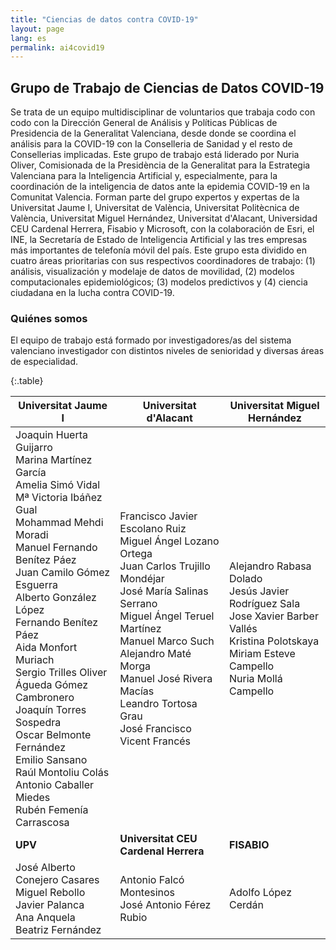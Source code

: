 ```yaml
---
title: "Ciencias de datos contra COVID-19"
layout: page
lang: es
permalink: ai4covid19
---
```


## **Grupo de Trabajo de Ciencias de Datos COVID-19**

Se trata de un equipo multidisciplinar de voluntarios que trabaja codo con codo con la Dirección General de Análisis y Políticas Públicas de Presidencia de la Generalitat Valenciana, desde donde se coordina el análisis para la COVID-19 con la Conselleria de Sanidad y el resto de Consellerias implicadas. Este grupo de trabajo está liderado por Nuria Oliver, Comisionada de la Presidència de la Generalitat para la Estrategia Valenciana para la Inteligencia Artificial y, especialmente, para la coordinación de la inteligencia de datos ante la epidemia COVID-19 en la Comunitat Valencia. Forman parte del grupo expertos y expertas de la Universitat Jaume I, Universitat de València, Universitat Politècnica de València, Universitat Miguel Hernández, Universitat d'Alacant, Universidad CEU Cardenal Herrera, Fisabio y Microsoft, con la colaboración de Esri, el INE, la Secretaría de Estado de Inteligencia Artificial y las tres empresas más importantes de telefonía móvil del país. Este grupo esta dividido en cuatro áreas prioritarias con sus respectivos coordinadores de trabajo: (1) análisis, visualización y modelaje de datos de movilidad, (2) modelos computacionales epidemiológicos;  (3) modelos predictivos y (4) ciencia ciudadana en la lucha contra COVID-19. 

### Quiénes somos

El equipo de trabajo está formado por investigadores/as del sistema valenciano investigador con distintos niveles de senioridad y diversas áreas de especialidad. 

{:.table}

| **Universitat Jaume I**                                      | **Universitat d'Alacant**                                    | **Universitat Miguel Hernández**                             |
| ------------------------------------------------------------ | ------------------------------------------------------------ | ------------------------------------------------------------ |
| Joaquin Huerta Guijarro<br/>Marina Martínez García<br/>Amelia Simó Vidal<br/>Mª Victoria Ibáñez Gual<br/>Mohammad Mehdi Moradi<br/>Manuel Fernando Benítez Páez<br/>Juan Camilo Gómez Esguerra<br/>Alberto González López<br/>Fernando Benítez Páez<br/>Aida Monfort Muriach<br/>Sergio Trilles Oliver<br/>Águeda Gómez Cambronero<br/>Joaquín Torres Sospedra<br/>Oscar Belmonte Fernández<br/>Emilio Sansano<br/>Raúl Montoliu Colás<br/>Antonio Caballer Miedes<br/>Rubén Femenía Carrascosa | Francisco Javier Escolano Ruiz<br/>Miguel Ángel Lozano Ortega<br/>Juan Carlos Trujillo Mondéjar<br/>José María Salinas Serrano<br/>Miguel Ángel Teruel Martínez<br/>Manuel Marco Such<br/>Alejandro Maté Morga<br/>Manuel José Rivera Macías<br/>Leandro Tortosa Grau<br/>José Francisco Vicent Francés | Alejandro Rabasa Dolado<br/>Jesús Javier Rodríguez Sala<br/>Jose Xavier Barber Vallés<br/>Kristina Polotskaya<br/>Miriam Esteve Campello<br/>Nuria Mollá Campello |
| **UPV**                                                      | **Universitat CEU Cardenal Herrera**                         | **FISABIO**                                                  |
| José Alberto Conejero Casares<br/>Miguel Rebollo<br/>Javier Palanca<br/>Ana Anquela<br/>Beatriz Fernández | Antonio Falcó Montesinos<br/>José Antonio Férez Rubio        | Adolfo López Cerdán                                          |

